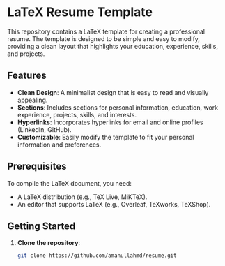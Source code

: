 # LaTeX Resume Template

This repository contains a LaTeX template for creating a professional resume. The template is designed to be simple and easy to modify, providing a clean layout that highlights your education, experience, skills, and projects.

## Features

- **Clean Design**: A minimalist design that is easy to read and visually appealing.
- **Sections**: Includes sections for personal information, education, work experience, projects, skills, and interests.
- **Hyperlinks**: Incorporates hyperlinks for email and online profiles (LinkedIn, GitHub).
- **Customizable**: Easily modify the template to fit your personal information and preferences.

## Prerequisites

To compile the LaTeX document, you need:

- A LaTeX distribution (e.g., TeX Live, MiKTeX).
- An editor that supports LaTeX (e.g., Overleaf, TeXworks, TeXShop).

## Getting Started

1. **Clone the repository**:

   ```bash
   git clone https://github.com/amanullahmd/resume.git
